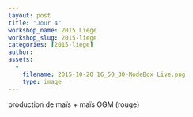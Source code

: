 ```yaml
---
layout: post
title: "Jour 4"
workshop_name: 2015 Liege
workshop_slug: 2015-liege
categories: [2015-liege]
author:  
assets:
  -
    filename: 2015-10-20 16_50_30-NodeBox Live.png
    type: image
---
```

production de maïs + maïs OGM (rouge)
